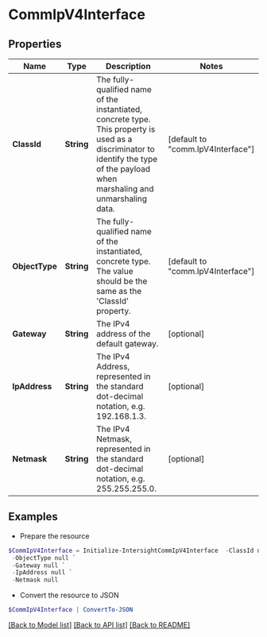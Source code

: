 # CommIpV4Interface
## Properties

Name | Type | Description | Notes
------------ | ------------- | ------------- | -------------
**ClassId** | **String** | The fully-qualified name of the instantiated, concrete type. This property is used as a discriminator to identify the type of the payload when marshaling and unmarshaling data. | [default to "comm.IpV4Interface"]
**ObjectType** | **String** | The fully-qualified name of the instantiated, concrete type. The value should be the same as the &#39;ClassId&#39; property. | [default to "comm.IpV4Interface"]
**Gateway** | **String** | The IPv4 address of the default gateway. | [optional] 
**IpAddress** | **String** | The IPv4 Address, represented in the standard dot-decimal notation, e.g. 192.168.1.3. | [optional] 
**Netmask** | **String** | The IPv4 Netmask, represented in the standard dot-decimal notation, e.g. 255.255.255.0. | [optional] 

## Examples

- Prepare the resource
```powershell
$CommIpV4Interface = Initialize-IntersightCommIpV4Interface  -ClassId null `
 -ObjectType null `
 -Gateway null `
 -IpAddress null `
 -Netmask null
```

- Convert the resource to JSON
```powershell
$CommIpV4Interface | ConvertTo-JSON
```

[[Back to Model list]](../README.md#documentation-for-models) [[Back to API list]](../README.md#documentation-for-api-endpoints) [[Back to README]](../README.md)

